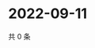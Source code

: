 # 2022-09-11

共 0 条

<!-- BEGIN WEIBO -->
<!-- 最后更新时间 Sun Sep 11 2022 17:16:42 GMT+0800 (China Standard Time) -->

<!-- END WEIBO -->
